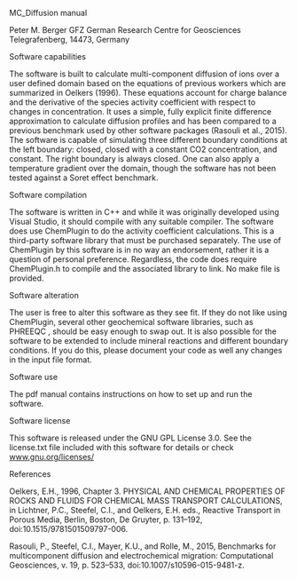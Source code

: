 MC_Diffusion manual

Peter M. Berger
GFZ German Research Centre for Geosciences
Telegrafenberg, 14473, Germany 

Software capabilities

The software is built to calculate multi-component diffusion of ions over a user defined domain based on the equations of previous workers which are summarized in Oelkers (1996). These equations account for charge balance and the derivative of the species activity coefficient with respect to changes in concentration. It uses a simple, fully explicit finite difference approximation to calculate diffusion profiles and has been compared to a previous benchmark used by other software packages (Rasouli et al., 2015).
The software is capable of simulating three different boundary conditions at the left boundary: closed, closed with a constant CO2 concentration, and constant. The right boundary is always closed. One can also apply a temperature gradient over the domain, though the software has not been tested against a Soret effect benchmark. 

Software compilation

The software is written in C++ and while it was originally developed using Visual Studio, it should compile with any suitable compiler. The software does use ChemPlugin to do the activity coefficient calculations. This is a third-party software library that must be purchased separately. The use of ChemPlugin by this software is in no way an endorsement, rather it is a question of personal preference. Regardless, the code does require ChemPlugin.h to compile and the associated library to link. No make file is provided.

Software alteration

The user is free to alter this software as they see fit. If they do not like using ChemPlugin, several other geochemical software libraries, such as PHREEQC	, should be easy enough to swap out. It is also possible for the software to be extended to include mineral reactions and different boundary conditions. If you do this, please document your code as well any changes in the input file format.

Software use

The pdf manual contains instructions on how to set up and run the software.

Software license

This software is released under the GNU GPL License 3.0. See the license.txt file included with this software for details or check www.gnu.org/licenses/

References

Oelkers, E.H., 1996, Chapter 3. PHYSICAL AND CHEMICAL PROPERTIES OF ROCKS AND FLUIDS FOR CHEMICAL MASS TRANSPORT CALCULATIONS, in Lichtner, P.C., Steefel, C.I., and Oelkers, E.H. eds., Reactive Transport in Porous Media, Berlin, Boston, De Gruyter, p. 131–192, doi:10.1515/9781501509797-006.

Rasouli, P., Steefel, C.I., Mayer, K.U., and Rolle, M., 2015, Benchmarks for multicomponent diffusion and electrochemical migration: Computational Geosciences, v. 19, p. 523–533, doi:10.1007/s10596-015-9481-z.
